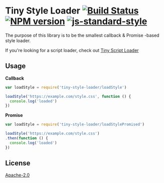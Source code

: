 # Tiny Style Loader [![Build Status](https://img.shields.io/travis/behance/tiny-style-loader.svg)](http://travis-ci.org/behance/tiny-style-loader) [![NPM version](https://img.shields.io/npm/v/tiny-style-loader.svg)](https://www.npmjs.com/package/tiny-style-loader) [![js-standard-style](https://img.shields.io/badge/code%20style-standard-brightgreen.svg)](http://standardjs.com/)

The purpose of this library is to be the smallest callback & Promise -based style loader.

If you're looking for a script loader, check out [Tiny Script Loader](https://www.npmjs.com/package/tiny-script-loader)

## Usage

**Callback**

```js
var loadStyle = require('tiny-style-loader/loadStyle')

loadStyle('https://example.com/style.css', function () {
  console.log('loaded')
})
```

**Promise**

```js
var loadStyle = require('tiny-style-loader/loadStylePromised')

loadStyle('https://example.com/style.css')
.then(function () {
  console.log('loaded')
})
```

## License

[Apache-2.0](/LICENSE)

